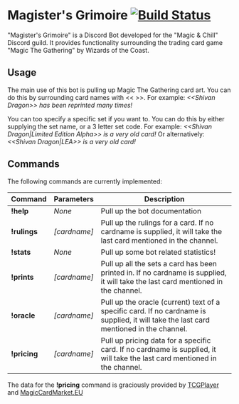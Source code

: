# Magister's Grimoire [![Build Status](https://travis-ci.org/BeMacized/Grimoire.svg?branch=master)](https://travis-ci.org/BeMacized/Grimoire)
"Magister's Grimoire" is a Discord Bot developed for the "Magic & Chill" Discord guild. It provides functionality surrounding the trading card game "Magic The Gathering" by Wizards of the Coast.

## Usage
The main use of this bot is pulling up Magic The Gathering card art. You can do this by surrounding card names with << >>.
For example: _<\<Shivan Dragon>> has been reprinted many times!_

You can too specify a specific set if you want to. You can do this by either supplying the set name, or a 3 letter set code.
For example: _<\<Shivan Dragon|Limited Edition Alpha>> is a very old card!_
Or alternatively: _<\<Shivan Dragon|LEA>> is a very old card!_

## Commands
The following commands are currently implemented:

Command | Parameters | Description
------------ | ------------- | -------------
**!help** | _None_ | Pull up the bot documentation
**!rulings** | _[cardname]_ | Pull up the rulings for a card. If no cardname is supplied, it will take the last card mentioned in the channel.
**!stats** | _None_ | Pull up some bot related statistics!
**!prints** | _[cardname]_ | Pull up all the sets a card has been printed in. If no cardname is supplied, it will take the last card mentioned in the channel.
**!oracle** | _[cardname]_ | Pull up the oracle (current) text of a specific card. If no cardname is supplied, it will take the last card mentioned in the channel.
**!pricing** | _[cardname]_ | Pull up pricing data for a specific card. If no cardname is supplied, it will take the last card mentioned in the channel.


The data for the **!pricing** command is graciously provided by [TCGPlayer](http://tcgplayer.com) and [MagicCardMarket.EU](http://magiccardmarket.eu)
